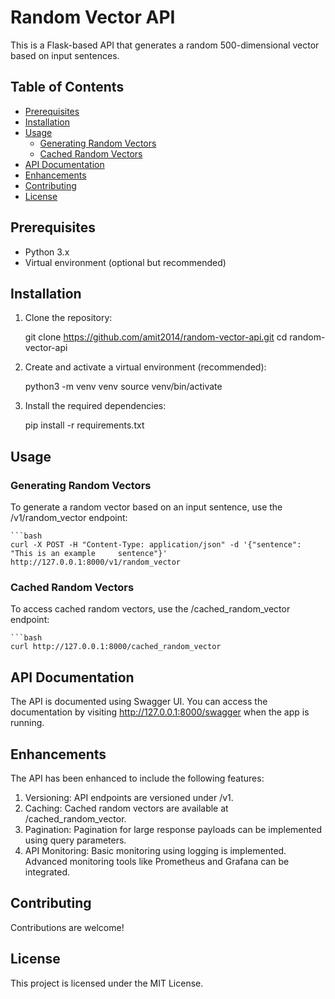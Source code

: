 # Random Vector API

This is a Flask-based API that generates a random 500-dimensional vector based on input sentences.

## Table of Contents

- [Prerequisites](#prerequisites)
- [Installation](#installation)
- [Usage](#usage)
  - [Generating Random Vectors](#generating-random-vectors)
  - [Cached Random Vectors](#cached-random-vectors)
- [API Documentation](#api-documentation)
- [Enhancements](#enhancements)
- [Contributing](#contributing)
- [License](#license)

## Prerequisites

- Python 3.x
- Virtual environment (optional but recommended)

## Installation

1. Clone the repository:

   
   git clone https://github.com/amit2014/random-vector-api.git
   cd random-vector-api

2. Create and activate a virtual environment (recommended):
   
   
   python3 -m venv venv
   source venv/bin/activate
   
3. Install the required dependencies:
   
   
   pip install -r requirements.txt 

## Usage

### Generating Random Vectors

To generate a random vector based on an input sentence, use the /v1/random_vector endpoint:

    ```bash
    curl -X POST -H "Content-Type: application/json" -d '{"sentence": "This is an example     sentence"}' http://127.0.0.1:8000/v1/random_vector
	
### Cached Random Vectors

To access cached random vectors, use the /cached_random_vector endpoint:

    ```bash
    curl http://127.0.0.1:8000/cached_random_vector

## API Documentation

The API is documented using Swagger UI. You can access the documentation by visiting http://127.0.0.1:8000/swagger when the app is running.


## Enhancements


The API has been enhanced to include the following features:

1. Versioning: API endpoints are versioned under /v1.
2. Caching: Cached random vectors are available at /cached_random_vector.
3. Pagination: Pagination for large response payloads can be implemented using query parameters.
4. API Monitoring: Basic monitoring using logging is implemented. Advanced monitoring tools like Prometheus and Grafana can be integrated.

## Contributing

Contributions are welcome!

## License

This project is licensed under the MIT License.


